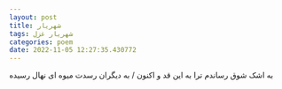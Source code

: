 ```yaml
---
layout: post
title: شهریار
tags: شهریار غزل
categories: poem
date: 2022-11-05 12:27:35.430772
---
```


به اشک شوق رساندم ترا به این قد و اکنون / به دیگران رسدت میوه ای نهال رسیده